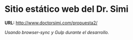 # Sitio estático web del Dr. Simi

**URL:** http://www.doctorsimi.com/propuesta2/

*Usando browser-sync y Gulp durante el desarrollo.*
